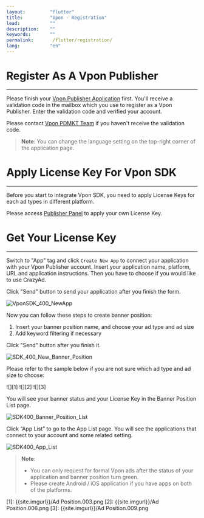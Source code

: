 ```yaml
---
layout:         "flutter"
title:          "Vpon - Registration"
lead:           ""
description:    ""
keywords:       ""
permalink:       /flutter/registration/
lang:           "en"
---
```


# Register As A Vpon Publisher
---
Please finish your [Vpon Publisher Application](http://console.vpon.com/register.action) first. You'll receive a validation code in the mailbox which you use to register as a Vpon Publisher. Enter the validation code and verified your account.

Please contact [Vpon PDMKT Team](mailto:partner.service@vpon.com) if you haven't receive the validation code.

> **Note**: You can change the language setting on the top-right corner of the application page.


# Apply License Key For Vpon SDK
---
Before you start to integrate Vpon SDK, you need to apply License Keys for each ad types in different platform.

Please access [Publisher Panel](http://console.vpon.com/) to apply your own License Key.

# Get Your License Key
---
Switch to "App" tag and click `Create New App` to connect your application with your Vpon Publisher account. Insert your application name, platform, URL and application instructions. Then you have to choose if you would like to use CrazyAd.

Click "Send" button to send your application after you finish the form.

![VponSDK_400_NewApp]

Now you can follow these steps to create banner position:

1. Insert your banner position name, and choose your ad type and ad size
2. Add keyword filtering if necessary


Click "Send" button after you finish it.

![SDK_400_New_Banner_Position]


Please refer to the sample below if you are not sure which ad type and ad size to choose:

![][1]
![][2]
![][3]



You will see your banner status and your License Key in the Banner Position List page.

![SDK400_Banner_Position_List]


Click “App List” to go to the App List page. You will see the applications that connect to your account and some related setting.

![SDK400_App_List]

> **Note**: 
> * You can only request for formal Vpon ads after the status of your application and banner position turn green.
> * Please create Android / iOS application if you have apps on both of the platforms.

[VponSDK_400_NewApp]: {{site.imgurl}}/Console_en_01.png
[SDK_400_New_Banner_Position]: {{site.imgurl}}/Console_en_02.png
[SDK400_Banner_Position_List]: {{site.imgurl}}/Console_en_03.png
[SDK400_App_List]: {{site.imgurl}}/Console_en_04.png

  [1]: {{site.imgurl}}/Ad Position.003.png
  [2]: {{site.imgurl}}/Ad Position.006.png
  [3]: {{site.imgurl}}/Ad Position.009.png